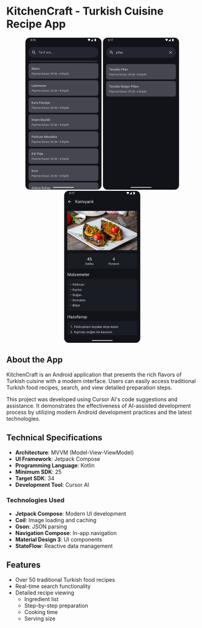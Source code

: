 # KitchenCraft - Turkish Cuisine Recipe App

<p align="center">
  <img src="app/ss/recipe_list_screen.png" width="200" />
  <img src="app/ss/search.png" width="200" />
  <img src="app/ss/recipe_details_screen.png" width="200" />
</p>

## About the App

KitchenCraft is an Android application that presents the rich flavors of Turkish cuisine with a modern interface. Users can easily access traditional Turkish food recipes, search, and view detailed preparation steps.

This project was developed using Cursor AI's code suggestions and assistance. It demonstrates the effectiveness of AI-assisted development process by utilizing modern Android development practices and the latest technologies.

## Technical Specifications

- **Architecture**: MVVM (Model-View-ViewModel)
- **UI Framework**: Jetpack Compose
- **Programming Language**: Kotlin
- **Minimum SDK**: 25
- **Target SDK**: 34
- **Development Tool**: Cursor AI

### Technologies Used

- **Jetpack Compose**: Modern UI development
- **Coil**: Image loading and caching
- **Gson**: JSON parsing
- **Navigation Compose**: In-app navigation
- **Material Design 3**: UI components
- **StateFlow**: Reactive data management

## Features

- Over 50 traditional Turkish food recipes
- Real-time search functionality
- Detailed recipe viewing
  - Ingredient list
  - Step-by-step preparation
  - Cooking time
  - Serving size
